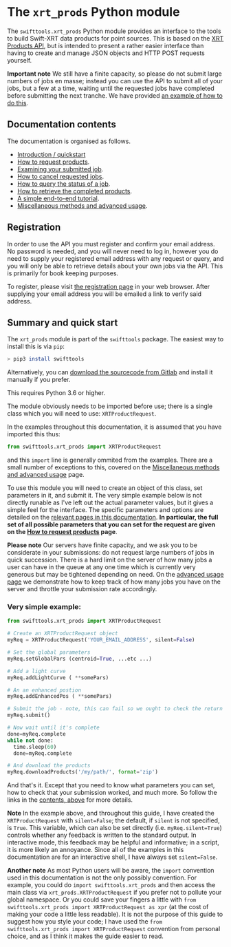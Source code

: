 # The `xrt_prods` Python module

The `swifttools.xrt_prods` Python module provides an interface to the tools to build Swift-XRT data products for point sources.
This is based on the [XRT Products API](../APIDocs/README.md), but is intended to present a rather easier interface
than having to create and manage JSON objects and HTTP POST requests yourself.

**Important note** We still have a finite capacity, so please do not submit large numbers of jobs en masse; instead you can use the API to submit all of your jobs, but a few at a time, waiting until the requested jobs have completed before submitting the next tranche. We have provided [an example of how to do this](advanced.md#scripting-large-numbers-of-jobs).

## Documentation contents

The documentation is organised as follows.

 * [Introduction / quickstart](README.md)
 * [How to request products](RequestJob.md).
 * [Examining your submitted job](ReturnData.md).
 * [How to cancel requested jobs](CancelJob.md).
 * [How to query the status of a job](JobStatus.md).
 * [How to retrieve the completed products](RetrieveProducts.md).
 * [A simple end-to-end tutorial](tutorial.md).
 * [Miscellaneous methods and advanced usage](advanced.md).
 
 
## Registration

In order to use the API you must register and confirm your email address. No password is needed, and you will never need to log in, however you do need to supply your registered email address with any request or query, and you will only be able to retrieve details about your own jobs via the API. This is primarily for book keeping purposes.

To register, please visit [the registration page](https://www.swift.ac.uk/user_objects/register.php) in your web browser. After supplying your email address you will be emailed a link to verify said address.

## Summary and quick start

The `xrt_prods` module is part of the `swifttools` package. The easiest way to install this is via `pip`:

```bash
> pip3 install swifttools
```

Alternatively, you can [download the sourcecode from Gitlab](https://gitlab.com/DrPhilEvans/swifttools) and install it manually if you prefer.

This requires Python 3.6 or higher.

The module obviously needs to be imported before use; there is a single
class which you will need to use: `XRTProductRequest`. 

In the examples throughout this documentation, it is assumed that you have imported this thus:

```python
from swifttools.xrt_prods import XRTProductRequest
```

and this `import` line is generally ommited from the examples. There are a small number
of exceptions to this, covered on the [Miscellaneous methods and advanced usage](advanced.md) page.

To use this module you will need to create an object of this class, set parameters
in it, and submit it. The very simple example below is not directly
runable as I've left out the actual parameter values, but it gives a
simple feel for the interface. The specific parameters and options are
detailed on the [relevant pages in this
documentation](#documentation-contents). **In particular, the full set
of all possible parameters that you can set for the request are given on
the [How to request products](RequestJob.md) page**.

**Please note** Our servers have finite capacity, and we ask you to be considerate in your submissions: do not
request large numbers of jobs in quick succession. There is a hard limit on the server of how many jobs a user
can have in the queue at any one time which is currently very generous but may be tightened depending on need.
On the [advanced usage page](advanced.md#controlling-the-number-of-active-jobs) we demonstrate how to keep track of how many
jobs you have on the server and throttle your submission rate accordingly.

### Very simple example:

```python
from swifttools.xrt_prods import XRTProductRequest

# Create an XRTProductRequest object
myReq = XRTProductRequest('YOUR_EMAIL_ADDRESS', silent=False)

# Set the global parameters
myReq.setGlobalPars (centroid=True, ...etc ...)

# Add a light curve
myReq.addLightCurve ( **somePars)

# An an enhanced postion
myReq.addEnhancedPos ( **somePars)

# Submit the job - note, this can fail so we ought to check the return code in real life
myReq.submit()

# Now wait until it's complete
done=myReq.complete
while not done:
  time.sleep(60)
  done=myReq.complete

# And download the products
myReq.downloadProducts('/my/path/', format='zip')
```

And that's it. Except that you need to know what parameters you can set, how to check that your submission worked, and much more. So follow the links in the [contents, above](#documentation-contents) for more details.

**Note** In the example above, and throughout this guide, I have created the `XRTProductRequest` with `silent=False`; the default, if `silent` is not
specified, is `True`. This variable, which can also be set directly (i.e. `myReq.silent=True`) controls whether any feedback is
written to the standard output. In interactive mode, this feedback may be helpful and informative; in a script, it is more
likely an annoyance. Since all of the examples in this documentation are for an interactive shell, I have always set `silent=False`.

**Another note** As most Python users will be aware, the `import` convention used in this documentation is not the only
possibly convention. For example, you could do `import swifttools.xrt_prods` and then access the main class via
`xrt_prods.XRTProductRequest` if you prefer not to pollute your global namespace. Or you could save your fingers a little
with `from swifttools.xrt_prods import XRTProductRequest as xpr` (at the cost of making your code a little less readable). It is not the purpose of this guide to suggest how you style your code; I have used the `from swifttools.xrt_prods import XRTProductRequest` convention from personal choice, and as I think it makes the guide easier to read.